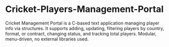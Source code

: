 # Cricket-Players-Management-Portal
Cricket Management Portal is a C-based text application managing player info via structures. It supports adding, updating, filtering players by country, format, or contract, changing status, and tracking total players. Modular, menu-driven, no external libraries used.
